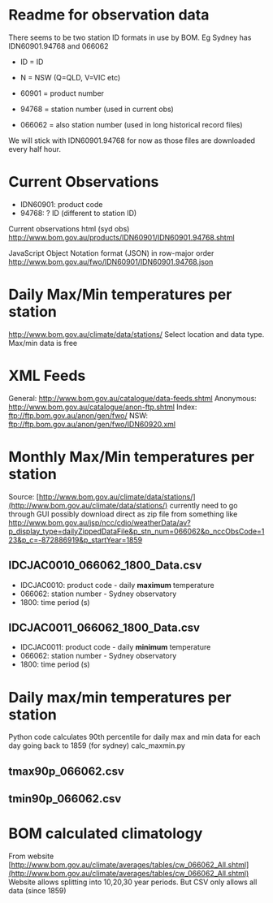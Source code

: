 Readme for observation data
===========================

There seems to be two station ID formats in use by BOM. 
Eg Sydney has IDN60901.94768 and 066062
* ID = ID
* N = NSW (Q=QLD, V=VIC etc)
* 60901 = product number
* 94768 = station number (used in current obs)

* 066062 = also station number (used in long historical record files)

We will stick with IDN60901.94768 for now as those files are downloaded every half hour.

Current Observations
====================

* IDN60901: product code
* 94768: ? ID (different to station ID)

Current observations html (syd obs) 
http://www.bom.gov.au/products/IDN60901/IDN60901.94768.shtml

JavaScript Object Notation format (JSON) in row-major order
http://www.bom.gov.au/fwo/IDN60901/IDN60901.94768.json

Daily Max/Min temperatures per station
======================================

http://www.bom.gov.au/climate/data/stations/
Select location and data type. Max/min data is free

XML Feeds
=========
General: http://www.bom.gov.au/catalogue/data-feeds.shtml
Anonymous: http://www.bom.gov.au/catalogue/anon-ftp.shtml
Index: ftp://ftp.bom.gov.au/anon/gen/fwo/
NSW: ftp://ftp.bom.gov.au/anon/gen/fwo/IDN60920.xml

Monthly Max/Min temperatures per station
========================================

Source: [http://www.bom.gov.au/climate/data/stations/](http://www.bom.gov.au/climate/data/stations/)
currently need to go through GUI
possibly download direct as zip file from something like
http://www.bom.gov.au/jsp/ncc/cdio/weatherData/av?p_display_type=dailyZippedDataFile&p_stn_num=066062&p_nccObsCode=123&p_c=-872886919&p_startYear=1859

IDCJAC0010\_066062\_1800_Data.csv
---------------------------------

* IDCJAC0010: product code - daily **maximum** temperature
* 066062: station number - Sydney observatory
* 1800: time period (s)

IDCJAC0011\_066062\_1800_Data.csv
---------------------------------

* IDCJAC0011: product code - daily **minimum** temperature
* 066062: station number - Sydney observatory
* 1800: time period (s)

Daily max/min temperatures per station
======================================

Python code calculates 90th percentile for daily max and min data for each day going back to 1859 (for sydney)
calc_maxmin.py

tmax90p_066062.csv
------------------

tmin90p_066062.csv
------------------

BOM calculated climatology
==========================

From website
[http://www.bom.gov.au/climate/averages/tables/cw_066062_All.shtml](http://www.bom.gov.au/climate/averages/tables/cw_066062_All.shtml)
Website allows splitting into 10,20,30 year periods.
But CSV only allows all data (since 1859)




